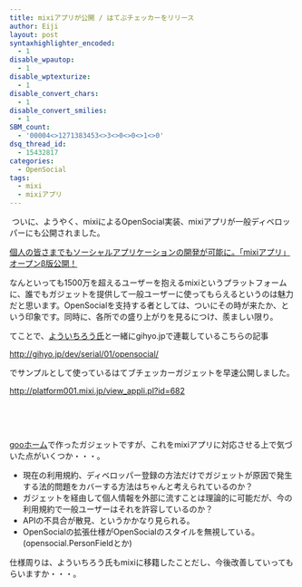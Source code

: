 ```yaml
---
title: mixiアプリが公開 / はてぶチェッカーをリリース
author: Eiji
layout: post
syntaxhighlighter_encoded:
  - 1
disable_wpautop:
  - 1
disable_wptexturize:
  - 1
disable_convert_chars:
  - 1
disable_convert_smilies:
  - 1
SBM_count:
  - '00004<>1271383453<>3<>0<>0<>1<>0'
dsq_thread_id:
  - 15432817
categories:
  - OpenSocial
tags:
  - mixi
  - mixiアプリ
---
```

 ついに、ようやく、mixiによるOpenSocial実装、mixiアプリが一般ディベロッパーにも公開されました。

<a target="_blank" href="http://mixi.co.jp/press_09/0408_1.html">個人の皆さまでもソーシャルアプリケーションの開発が可能に。「mixiアプリ」オープンβ版公開！</a>

なんといっても1500万を超えるユーザーを抱えるmixiというプラットフォームに、誰でもガジェットを提供して一般ユーザーに使ってもらえるというのは魅力だと思います。OpenSocialを支持する者としては、ついにその時が来たか、という印象です。同時に、各所での盛り上がりを見るにつけ、羨ましい限り。

てことで、<a target="_blank" href="http://www.eisbahn.jp/yoichiro/">よういちろう氏</a>と一緒にgihyo.jpで連載しているこちらの記事

<a target="_blank" href="http://gihyo.jp/dev/serial/01/opensocial/">http://gihyo.jp/dev/serial/01/opensocial/</a>

でサンプルとして使っているはてブチェッカーガジェットを早速公開しました。

<a target="_blank" href="http://platform001.mixi.jp/view_appli.pl?id=682">http://platform001.mixi.jp/view_appli.pl?id=682</a>

 

 

<a target="_blank" href="http://sandbox.home.goo.ne.jp/">gooホーム</a>で作ったガジェットですが、これをmixiアプリに対応させる上で気づいた点がいくつか・・・。

*   現在の利用規約、ディベロッパー登録の方法だけでガジェットが原因で発生する法的問題をカバーする方法はちゃんと考えられているのか？
*   ガジェットを経由して個人情報を外部に流すことは理論的に可能だが、今の利用規約で一般ユーザーはそれを許容しているのか？
*   APIの不具合が散見、というかかなり見られる。
*   OpenSocialの拡張仕様がOpenSocialのスタイルを無視している。(opensocial.PersonFieldとか)

仕様周りは、よういちろう氏もmixiに移籍したことだし、今後改善していってもらいますか・・・。